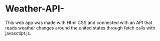 # Weather-API-
This web app was made with Html CSS and connected with an API that reads weather changes around the united states through fetch calls with javasctipt.js. 
